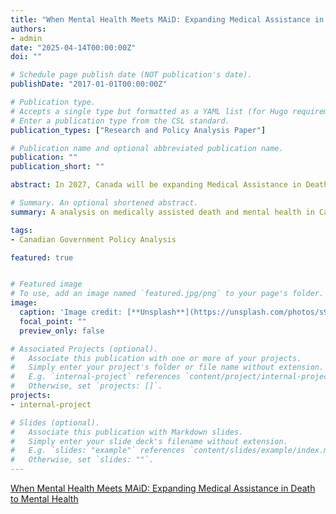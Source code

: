 ```yaml
---
title: "When Mental Health Meets MAiD: Expanding Medical Assistance in Death to Mental Health"
authors:
- admin
date: "2025-04-14T00:00:00Z"
doi: ""

# Schedule page publish date (NOT publication's date).
publishDate: "2017-01-01T00:00:00Z"

# Publication type.
# Accepts a single type but formatted as a YAML list (for Hugo requirements).
# Enter a publication type from the CSL standard.
publication_types: ["Research and Policy Analysis Paper"]

# Publication name and optional abbreviated publication name.
publication: ""
publication_short: ""

abstract: In 2027, Canada will be expanding Medical Assistance in Death (MAiD) to where mental health can be the sole underlying condition in receiving such care. As part of the current legislation in Canada, the only ailments that qualify for MAiD must be physical. With the limited time that the Canadian government has before MAiD expands to mental health, an analysis of legislation from foregin jurisdictions was conducted where mental health can be the sole underlying condition for MAiD. Analysis was conducted on Belgium and the Netherlands, with specific regard to their implemented systems and available data on MAiD. Findings suggest that Canada should implement a system of MAiD akin to the system in the Netherlands, being that there is more care given to patients in the Dutch system.

# Summary. An optional shortened abstract.
summary: A analysis on medically assisted death and mental health in Canada, and the best practices in which Canada can implement a system of MAiD where mental health can be the sole underlying condition in seeking out such care. 

tags:
- Canadian Government Policy Analysis

featured: true


# Featured image
# To use, add an image named `featured.jpg/png` to your page's folder. 
image:
  caption: 'Image credit: [**Unsplash**](https://unsplash.com/photos/s9CC2SKySJM)'
  focal_point: ""
  preview_only: false

# Associated Projects (optional).
#   Associate this publication with one or more of your projects.
#   Simply enter your project's folder or file name without extension.
#   E.g. `internal-project` references `content/project/internal-project/index.md`.
#   Otherwise, set `projects: []`.
projects:
- internal-project

# Slides (optional).
#   Associate this publication with Markdown slides.
#   Simply enter your slide deck's filename without extension.
#   E.g. `slides: "example"` references `content/slides/example/index.md`.
#   Otherwise, set `slides: ""`.
---
```


[When Mental Health Meets MAiD: Expanding Medical Assistance in Death to Mental Health](https://vancityvalle.github.io/uploads/maidessay.pdf)